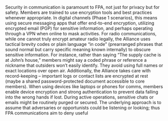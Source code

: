 Security in communication is paramount to FPA, not just for privacy but for safety. Members are trained to use encryption tools and best practices whenever appropriate. In digital channels (Phase 1 scenarios), this means using secure messaging apps that offer end-to-end encryption, utilizing encrypted email (PGP) for sensitive information, and perhaps operating through a VPN when online to mask activities. For radio communications, while one cannot truly encrypt amateur radio legally, the Alliance uses tactical brevity codes or plain language “in code” (prearranged phrases that sound normal but carry specific meaning known internally) to obscure sensitive information. For instance, rather than saying “The supply cache is at John’s house,” members might say a coded phrase or reference a nickname that outsiders won’t easily identify. They avoid using full names or exact locations over open air. Additionally, the Alliance takes care with record-keeping – important logs or contact lists are encrypted at rest (maybe a shared password-protected document accessible to core members). When using devices like laptops or phones for comms, members enable device encryption and strong authentication to prevent data falling into the wrong hands if lost. During active operations, sensitive chats or emails might be routinely purged or secured. The underlying approach is to assume that adversaries or opportunists could be listening or looking; thus FPA communications aim to deny useful
